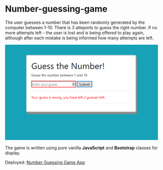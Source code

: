 # Number-guessing-game

The user guesses a number that has been randomly generated by the computer between 1-10.
There is 3 attepmts to guess the right number.
If no more attempts left - the user is lost and is being offered to play again, although after each mistake is being informed how many attempts are left.

![image info](./images/Capture.PNG)

The game is written using pure vanilla **JavaScript** and **Bootstrap** classes for display.

Deployed: [Number Guessing Game App](https://olga1598.github.io/Number-guessing-game/ "Number Guessing Game") 
